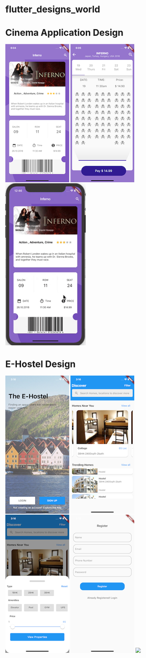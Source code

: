 # flutter_designs_world

# Cinema Application Design 

![](/ScreenShots/Cinema_app_Main.png)    ![](/ScreenShots/Cinema_app_detail.png)    ![](/ScreenShots/Cinema_app.gif)

# E-Hostel Design

![](/ScreenShots/e_hostel/e_hostel_Main.png)  ![](/ScreenShots/e_hostel/e_hostel_Home.png)  ![](/ScreenShots/e_hostel/e_hostel_Home2.png) ![](/ScreenShots/e_hostel/e_hostel_SignUp.png)  ![](/ScreenShots/e_hostel/e_hostel_e_hostel.gif)
